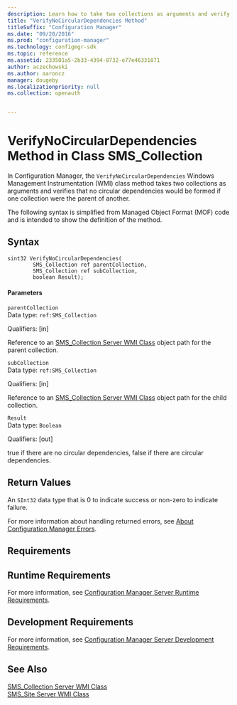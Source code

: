 ```yaml
---
description: Learn how to take two collections as arguments and verify that no circular dependencies form using VerifyNoCircularDependencies.
title: "VerifyNoCircularDependencies Method"
titleSuffix: "Configuration Manager"
ms.date: "09/20/2016"
ms.prod: "configuration-manager"
ms.technology: configmgr-sdk
ms.topic: reference
ms.assetid: 233501a5-2b33-4394-8732-e77e46331871
author: aczechowski
ms.author: aaroncz
manager: dougeby
ms.localizationpriority: null
ms.collection: openauth


---
```

# VerifyNoCircularDependencies Method in Class SMS_Collection
In Configuration Manager, the `VerifyNoCircularDependencies` Windows Management Instrumentation (WMI) class method takes two collections as arguments and verifies that no circular dependencies would be formed if one collection were the parent of another.  

 The following syntax is simplified from Managed Object Format (MOF) code and is intended to show the definition of the method.  

## Syntax  

```  
sint32 VerifyNoCircularDependencies(  
        SMS_Collection ref parentCollection,   
        SMS_Collection ref subCollection,   
        boolean Result);  

```  

#### Parameters  
 `parentCollection`  
 Data type: `ref:SMS_Collection`  

 Qualifiers: [in]  

 Reference to an [SMS_Collection Server WMI Class](../../../../../develop/reference/core/clients/collections/sms_collection-server-wmi-class.md) object path for the parent collection.  

 `subCollection`  
 Data type: `ref:SMS_Collection`  

 Qualifiers: [in]  

 Reference to an [SMS_Collection Server WMI Class](../../../../../develop/reference/core/clients/collections/sms_collection-server-wmi-class.md) object path for the child collection.  

 `Result`  
 Data type: `Boolean`  

 Qualifiers: [out]  

 true if there are no circular dependencies, false if there are circular dependencies.  

## Return Values  
 An  `SInt32` data type that is 0 to indicate success or non-zero to indicate failure.  

 For more information about handling returned errors, see [About Configuration Manager Errors](../../../../../develop/core/understand/about-configuration-manager-errors.md).  

## Requirements  

## Runtime Requirements  
 For more information, see [Configuration Manager Server Runtime Requirements](../../../../../develop/core/reqs/server-runtime-requirements.md).  

## Development Requirements  
 For more information, see [Configuration Manager Server Development Requirements](../../../../../develop/core/reqs/server-development-requirements.md).  

## See Also  
 [SMS_Collection Server WMI Class](../../../../../develop/reference/core/clients/collections/sms_collection-server-wmi-class.md)   
 [SMS_Site Server WMI Class](../../../../../develop/reference/core/servers/configure/sms_site-server-wmi-class.md)
